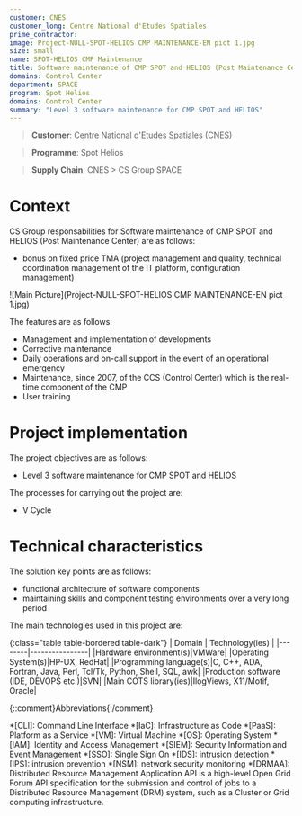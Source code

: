 ```yaml
---
customer: CNES
customer_long: Centre National d'Etudes Spatiales
prime_contractor: 
image: Project-NULL-SPOT-HELIOS CMP MAINTENANCE-EN pict 1.jpg
size: small
name: SPOT-HELIOS CMP Maintenance
title: Software maintenance of CMP SPOT and HELIOS (Post Maintenance Center)
domains: Control Center
department: SPACE
program: Spot Helios
domains: Control Center
summary: "Level 3 software maintenance for CMP SPOT and HELIOS"
---
```


> __Customer__\: Centre National d'Etudes Spatiales (CNES)

> __Programme__\: Spot Helios

> __Supply Chain__\: CNES >  CS Group SPACE


# Context


CS Group responsabilities for Software maintenance of CMP SPOT and HELIOS (Post Maintenance Center) are as follows:
* bonus on fixed price TMA (project management and quality, technical coordination management of the IT platform, configuration management)

![Main Picture](Project-NULL-SPOT-HELIOS CMP MAINTENANCE-EN pict 1.jpg)

The features are as follows:
* Management and implementation of developments
* Corrective maintenance
* Daily operations and on-call support in the event of an operational emergency
* Maintenance, since 2007, of the CCS (Control Center) which is the real-time component of the CMP
* User training

# Project implementation

The project objectives are as follows:
* Level 3 software maintenance for CMP SPOT and HELIOS

The processes for carrying out the project are:
* V Cycle

# Technical characteristics

The solution key points are as follows:
* functional architecture of software components
* maintaining skills and component testing environments over a very long period



The main technologies used in this project are:

{:class="table table-bordered table-dark"}
| Domain | Technology(ies) |
|--------|----------------|
|Hardware environment(s)|VMWare|
|Operating System(s)|HP-UX, RedHat|
|Programming language(s)|C, C++, ADA, Fortran, Java, Perl, Tcl/Tk, Python, Shell, SQL, awk|
|Production software (IDE, DEVOPS etc.)|SVN|
|Main COTS library(ies)|IlogViews, X11/Motif, Oracle|



{::comment}Abbreviations{:/comment}

*[CLI]: Command Line Interface
*[IaC]: Infrastructure as Code
*[PaaS]: Platform as a Service
*[VM]: Virtual Machine
*[OS]: Operating System
*[IAM]: Identity and Access Management
*[SIEM]: Security Information and Event Management
*[SSO]: Single Sign On
*[IDS]: intrusion detection
*[IPS]: intrusion prevention
*[NSM]: network security monitoring
*[DRMAA]: Distributed Resource Management Application API is a high-level Open Grid Forum API specification for the submission and control of jobs to a Distributed Resource Management (DRM) system, such as a Cluster or Grid computing infrastructure.
